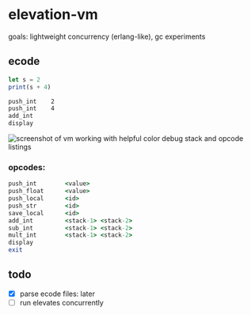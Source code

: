 # elevation-vm

goals: lightweight concurrency (erlang-like), gc experiments

## ecode

```javascript
let s = 2
print(s + 4)
```

```bash
push_int 	2
push_int 	4
add_int 	
display
```

![screenshot of vm working with helpful color debug stack and opcode listings](http://imgur.com/d6iXDGLl.png)

### opcodes:

```ruby
push_int 		<value>
push_float 		<value>
push_local 		<id>
push_str 		<id>
save_local 		<id>
add_int 		<stack-1> <stack-2>
sub_int 		<stack-1> <stack-2>
mult_int 		<stack-1> <stack-2>
display
exit
```

## todo

- [x] parse ecode files: later
- [ ] run elevates concurrently
